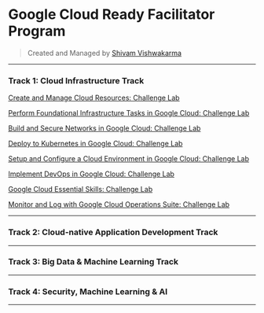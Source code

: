 # Google Cloud Ready Facilitator Program


> Created and Managed by [Shivam Vishwakarma](https://www.github.com/svshiva) 

---

### Track 1: Cloud Infrastructure Track

[Create and Manage Cloud Resources: Challenge Lab](/track1/CreateAndManageCloudResources.md)

[Perform Foundational Infrastructure Tasks in Google Cloud: Challenge Lab](/track1/Per)

[Build and Secure Networks in Google Cloud: Challenge Lab]()

[Deploy to Kubernetes in Google Cloud: Challenge Lab]()

[Setup and Configure a Cloud Environment in Google Cloud: Challenge Lab]()

[Implement DevOps in Google Cloud: Challenge Lab]()

[Google Cloud Essential Skills: Challenge Lab]()

[Monitor and Log with Google Cloud Operations Suite: Challenge Lab]()

---

### Track 2: Cloud-native Application Development Track

---

### Track 3: Big Data & Machine Learning Track

---

### Track 4: Security, Machine Learning & AI

---